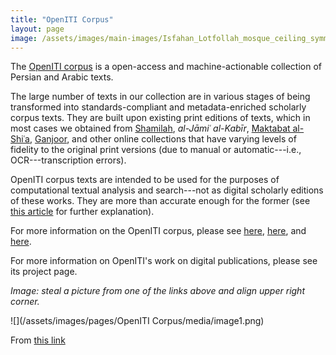 ```yaml
---
title: "OpenITI Corpus"
layout: page
image: /assets/images/main-images/Isfahan_Lotfollah_mosque_ceiling_symmetric_narrow_border.png
---
```


The [OpenITI corpus](https://github.com/OpenITI/RELEASE) is a open-access and machine-actionable collection of Persian and Arabic texts.

The large number of texts in our collection are in various stages of being transformed into standards-compliant and metadata-enriched scholarly corpus texts. They are built upon existing print editions of texts, which in most cases we obtained from [Shamilah](https://shamela.ws/), *al-Jāmiʿ al-Kabīr*, [Maktabat al-Shiʿa](http://shiaonlinelibrary.com/), [Ganjoor](https://ganjoor.net/), and other online collections that have varying levels of fidelity to the original print versions (due to manual or automatic---i.e., OCR---transcription errors).

OpenITI corpus texts are intended to be used for the purposes of computational textual analysis and search---not as digital scholarly editions of these works. They are more than accurate enough for the former (see [this article](https://doi.org/10.1093/llc/fqt039) for further explanation).

For more information on the OpenITI corpus, please see [here](https://kitab-project.org/docs/openITI), [here](https://dev.clariah.nl/files/dh2019/boa/0838.html), and [here](https://kitab-project.org/corpus/).

For more information on OpenITI's work on digital publications, please see its project page.

*Image: steal a picture from one of the links above and align upper right corner.*

![](/assets/images/pages/OpenITI Corpus/media/image1.png)

From [this link](https://dev.clariah.nl/files/dh2019/boa/0838.html)
